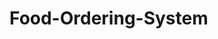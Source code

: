 # Food-Ordering-System

<!--
# DB - Design...


-- Step 1: Create the new database
CREATE DATABASE FoodOrderingSystem;

-- Step 2: Use the new database
USE FoodOrderingSystem;

-- Step 3: Create tables in the correct order

-- Create the Customer table first, since it will be referenced by the Orders table
CREATE TABLE Customer (
    customer_id INT AUTO_INCREMENT PRIMARY KEY,
    customer_name VARCHAR(100) NOT NULL,
    password VARCHAR(255) NOT NULL, -- Storing hashed passwords
    mobile VARCHAR(15) NOT NULL UNIQUE,
    email VARCHAR(100) NOT NULL UNIQUE
);

-- Create the Restaurant table
CREATE TABLE Restaurant (
    restaurant_id INT AUTO_INCREMENT PRIMARY KEY,
    restaurant_name VARCHAR(100) NOT NULL
);

-- Create the Food_Category table
CREATE TABLE Food_Category (
    category_id INT AUTO_INCREMENT PRIMARY KEY,
    category_name VARCHAR(100) NOT NULL
);

-- Create the Menu table
CREATE TABLE Menu (
    item_id INT AUTO_INCREMENT PRIMARY KEY,
    item_name VARCHAR(100) NOT NULL,
    price DECIMAL(10, 2) NOT NULL,
    restaurant_id INT NOT NULL,
    category_id INT NOT NULL,
    FOREIGN KEY (restaurant_id) REFERENCES Restaurant(restaurant_id),
    FOREIGN KEY (category_id) REFERENCES Food_Category(category_id)
);

-- Create the Orders table, referencing Customer and Restaurant
CREATE TABLE Orders (
    order_id INT AUTO_INCREMENT PRIMARY KEY,
    ordered_time TIMESTAMP DEFAULT CURRENT_TIMESTAMP,
    restaurant_id INT NOT NULL,
    customer_id INT NOT NULL,
    total_amount DECIMAL(10, 2) NOT NULL,
    status VARCHAR(50) NOT NULL,
    FOREIGN KEY (restaurant_id) REFERENCES Restaurant(restaurant_id),
    FOREIGN KEY (customer_id) REFERENCES Customer(customer_id)
);

-- Create the Order_Items table, referencing Orders and Menu
CREATE TABLE Order_Items (
    order_item_id INT AUTO_INCREMENT PRIMARY KEY,
    order_id INT NOT NULL,
    item_id INT NOT NULL,
    quantity INT NOT NULL,
    amount DECIMAL(10, 2) NOT NULL,
    FOREIGN KEY (order_id) REFERENCES Orders(order_id),
    FOREIGN KEY (item_id) REFERENCES Menu(item_id)
);

-- Create the Receipt table, referencing Orders
CREATE TABLE Receipt (
    receipt_id INT AUTO_INCREMENT PRIMARY KEY,
    order_id INT NOT NULL,
    FOREIGN KEY (order_id) REFERENCES Orders(order_id)
);


INSERT INTO Customer (customer_name, password, mobile, email) VALUES
('Aarav Sharma', 'Aarav@123', '9876543210', 'aarav.sharma@gmail.com'),
('Aditi Gupta', 'Aditi@123', '9876543211', 'aditi.gupta@yahoo.com'),
('Vihaan Singh', 'Vihaan@123', '9876543212', 'vihaan.singh@outlook.com'),
('Ananya Verma', 'Ananya@123', '9876543213', 'ananya.verma@rediffmail.com'),
('Rohan Mehta', 'Rohan@123', '9876543214', 'rohan.mehta@gmail.com'),
('Isha Patel', 'Isha@123', '9876543215', 'isha.patel@yahoo.com'),
('Aryan Joshi', 'Aryan@123', '9876543216', 'aryan.joshi@outlook.com'),
('Kavya Das', 'Kavya@123', '9876543217', 'kavya.das@rediffmail.com'),
('Aditya Malhotra', 'Aditya@123', '9876543218', 'aditya.malhotra@gmail.com'),
('Sanya Bhatia', 'Sanya@123', '9876543219', 'sanya.bhatia@yahoo.com'),
('Yash Jain', 'Yash@123', '9876543220', 'yash.jain@outlook.com'),
('Meera Desai', 'Meera@123', '9876543221', 'meera.desai@rediffmail.com'),
('Dhruv Reddy', 'Dhruv@123', '9876543222', 'dhruv.reddy@gmail.com'),
('Riya Nair', 'Riya@123', '9876543223', 'riya.nair@yahoo.com'),
('Kabir Rao', 'Kabir@123', '9876543224', 'kabir.rao@outlook.com'),
('Tanya Iyer', 'Tanya@123', '9876543225', 'tanya.iyer@rediffmail.com'),
('Nikhil Menon', 'Nikhil@123', '9876543226', 'nikhil.menon@gmail.com'),
('Sneha Pillai', 'Sneha@123', '9876543227', 'sneha.pillai@yahoo.com'),
('Arjun Chawla', 'Arjun@123', '9876543228', 'arjun.chawla@outlook.com'),
('Simran Chopra', 'Simran@123', '9876543229', 'simran.chopra@rediffmail.com'),
('Rajesh Kumar', 'Rajesh@123', '9876543230', 'rajesh.kumar@gmail.com'),
('Pooja Singh', 'Pooja@123', '9876543231', 'pooja.singh@yahoo.com'),
('Kunal Sharma', 'Kunal@123', '9876543232', 'kunal.sharma@outlook.com'),
('Naina Gupta', 'Naina@123', '9876543233', 'naina.gupta@rediffmail.com'),
('Siddharth Patel', 'Siddharth@123', '9876543234', 'siddharth.patel@gmail.com'),
('Anjali Mehta', 'Anjali@123', '9876543235', 'anjali.mehta@yahoo.com'),
('Rohit Malhotra', 'Rohit@123', '9876543236', 'rohit.malhotra@outlook.com'),
('Priya Das', 'Priya@123', '9876543237', 'priya.das@rediffmail.com'),
('Ashish Joshi', 'Ashish@123', '9876543238', 'ashish.joshi@gmail.com'),
('Maya Bhatia', 'Maya@123', '9876543239', 'maya.bhatia@yahoo.com'),
('Saurabh Jain', 'Saurabh@123', '9876543240', 'saurabh.jain@outlook.com'),
('Ira Desai', 'Ira@123', '9876543241', 'ira.desai@rediffmail.com'),
('Harsh Reddy', 'Harsh@123', '9876543242', 'harsh.reddy@gmail.com'),
('Neha Nair', 'Neha@123', '9876543243', 'neha.nair@yahoo.com'),
('Manav Rao', 'Manav@123', '9876543244', 'manav.rao@outlook.com'),
('Pallavi Iyer', 'Pallavi@123', '9876543245', 'pallavi.iyer@rediffmail.com'),
('Vivek Menon', 'Vivek@123', '9876543246', 'vivek.menon@gmail.com'),
('Ruchi Pillai', 'Ruchi@123', '9876543247', 'ruchi.pillai@yahoo.com'),
('Samarth Chawla', 'Samarth@123', '9876543248', 'samarth.chawla@outlook.com'),
('Ayesha Chopra', 'Ayesha@123', '9876543249', 'ayesha.chopra@rediffmail.com'),
('Karan Kumar', 'Karan@123', '9876543250', 'karan.kumar@gmail.com'),
('Divya Singh', 'Divya@123', '9876543251', 'divya.singh@yahoo.com'),
('Varun Sharma', 'Varun@123', '9876543252', 'varun.sharma@outlook.com'),
('Snehal Gupta', 'Snehal@123', '9876543253', 'snehal.gupta@rediffmail.com'),
('Raghav Patel', 'Raghav@123', '9876543254', 'raghav.patel@gmail.com'),
('Saloni Mehta', 'Saloni@123', '9876543255', 'saloni.mehta@yahoo.com'),
('Tushar Malhotra', 'Tushar@123', '9876543256', 'tushar.malhotra@outlook.com'),
('Ishita Das', 'Ishita@123', '9876543257', 'ishita.das@rediffmail.com'),
('Akshay Joshi', 'Akshay@123', '9876543258', 'akshay.joshi@gmail.com'),
('Radhika Bhatia', 'Radhika@123', '9876543259', 'radhika.bhatia@yahoo.com'),
('Vikas Jain', 'Vikas@123', '9876543260', 'vikas.jain@outlook.com'),
('Ritu Desai', 'Ritu@123', '9876543261', 'ritu.desai@rediffmail.com'),
('Keshav Reddy', 'Keshav@123', '9876543262', 'keshav.reddy@gmail.com'),
('Payal Nair', 'Payal@123', '9876543263', 'payal.nair@yahoo.com'),
('Arman Rao', 'Arman@123', '9876543264', 'arman.rao@outlook.com'),
('Sonal Iyer', 'Sonal@123', '9876543265', 'sonal.iyer@rediffmail.com');

select * from Customer;

INSERT INTO Food_Category (category_name) VALUES 
('Biryanis'),
('Curries'),
('Snacks'),
('Sweets'),
('Breakfast'),
('Rice Dishes'),
('Street Food'),
('Chutneys'),
('Dosas'),
('Breads'),
('Soups'),
('Pasta'),
('Pizzas'),
('Beverages'),
('Salads'),
('Seafood'),
('Sandwiches'),
('Grills'),
('Burgers'),
('Wraps'),
('Desserts'),
('Ice Creams'),
('Fruits'),
('Appetizers'),
('Vegetarian'),
('Shakes'),
('Mocktails'),
('Smoothies'),
('Waffles'),
('Noodles'),
('Fried Rice'),
('Tandoori'),
('Rolls'),
('Pickles'),
('Spicy Curries'),
('Hot Drinks'),
('Cold Drinks'),
('Pastries'),
('Muffins'),
('Cupcakes'),
('Healthy Bowls'),
('Kebabs'),
('Meat Platters'),
('Sushi'),
('Roti'),
('Pakoras'),
('Dumplings'),
('Chaats'),
('Idlis'),
('Pancakes'),
('Stews'),
('Casseroles'),
('Pies'),
('Tarts'),
('Gourmet Platters'),
('Falafels'),
('Stuffed Parathas'),
('Gravy Dishes'),
('Baked Goods'),
('Croissants'),
('Tacos'),
('Nachos'),
('Quesadillas'),
('Spring Rolls'),
('Hot Pot'),
('Crepes'),
('Barbecue'),
('Steaks'),
('Brownies'),
('Energy Bars'),
('Healthy Salads'),
('Mediterranean Dishes'),
('Asian Delights'),
('Fusion Foods');

INSERT INTO Restaurant (restaurant_name) VALUES 
('Hyderabad House'),
('Spicy Delight'),
('Kakatiya Dhaba'),
('Nizami Biryani House'),
('Deccan Spice'),
('Nandini Restaurant'),
('Royal Restaurant'),
('Chennai Chettinad'),
('Biryani Blues'),
('Tandoor Villa'),

('Saffron Kitchen'),
('Taste of Hyderabad'),
('Zaiqa Restaurant'),
('Grill House'),
('Biryani King'),
('Curry Leaf'),
('Saffron Flavors'),
('Deccan Food Court'),
('Hyderabadi Zaika'),
('Biryani Paradise'),

('Tandoori Nights'),
('Spice Route'),
('Hyderabad Tadka'),
('Biryani Hut'),
('Golden Harvest'),
('Salad Express'),
('Karan Kitchen'),
('Kadai Corner'),
('Grill Junction'),
('Dining Delight'),

('Flavor Fusion'),
('Spice It Up'),
('Delicious Dishes'),
('Chutney Street'),
('Foodie Heaven'),
('Eat Street'),
('Culinary Corner'),
('Ruchi Restaurant'),
('Taste Junction'),
('The Biryani Project'),

('Paradise Restro'),
('Masala Magic'),
('Shahi Darbar'),
('Curry Paradise'),
('Kitchen Express'),
('Food Fusion'),
('Zaiqa e Hyderabad'),
('Nizam Delight'),
('Punjabi Kitchen'),
('Hyderabadi Thali'),

('Bawarchi Delight'),
('Pista House'),
('Mehfil Restaurant'),
('Shadab Hotel'),
('Four Seasons'),
('Sarvi Bakers and Restaurant'),
('Hotel Grand'),
('Café Bahar'),
('Alpha Hotel'),
('Paradise Biryani'),

('Biryani by Kilo'),
('Chicha’s'),
('Pakwaan Grand'),
('Mandil Restaurant'),
('Royal Spice Kitchen'),
('Minerva Grand'),
('Hotel Green Park'),
('Sultan’s Kitchen'),
('Charminar Dine Inn'),
('Taste of Deccan'),

('Malgudi Days'),
('Gufaa Ohri’s'),
('Jewel of Nizam'),
('Firdaus'),
('Golconda Pavilion'),
('The Water Front'),
('Karachi Bakery Café'),
('The Fisherman’s Wharf'),
('Vivaha Bhojanambu'),
('Ohri’s Tansen'),

('Deccan Pavilion'),
('Mandi King'),
('Biryani Zone'),
('Zaika Hyderabadi'),
('Mehboob’s Kitchen'),
('Hotel Ajwa'),
('Chai Pani'),
('Irani Chai Café'),
('The Masala House'),
('Ruh Biryani'),

('Dawat-e-Khaas'),
('Shahi Degh'),
('Patiala Junction'),
('Nawab’s Feast'),
('Moghal’s Delight'),
('Zaika Zaaviya'),
('Deccan Delights'),
('Dil-E-Nawab'),
('The Spicy Affair'),
('Dine-In Deccan'),

('Haleem Junction'),
('Falaknuma Flavors'),
('King’s Kitchen'),
('Pearl City Biryani'),
('Charminar Treats'),
('Old City Feast'),
('Qutb Shahi Kitchen'),
('Begum’s Biryani'),
('Irani Delight'),
('Shahi Bhojan'),

('Hyderabad Treat'),
('Deccan Aroma'),
('Royal Zaika'),
('Zahedi’s Kitchen'),
('Shan-e-Hyderabad'),
('Nawab’s Delight'),
('Legacy of Nizams'),
('Biryani Express'),
('Deccan Heritage Kitchen'),
('Golden Hyderabadi Flavors');


-- Insert Menu Items for Restaurants

INSERT INTO Menu (item_name, price, restaurant_id, category_id) VALUES
-- For Biryani Restaurants
('Hyderabadi Biryani', 320.00, 1, 1),
('Dum Biryani', 350.00, 2, 1),
('Egg Biryani', 250.00, 3, 1),
('Mutton Biryani', 400.00, 4, 1),
('Paneer Biryani', 280.00, 5, 1),
('Keema Biryani', 330.00, 6, 1),
('Prawn Biryani', 350.00, 7, 1),
('Ambur Biryani', 310.00, 8, 1),
('Veg Biryani', 220.00, 9, 1),
('Chicken Biryani', 330.00, 10, 1),

-- For Curry Restaurants
('Chicken Curry', 280.00, 11, 2),
('Mutton Curry', 350.00, 12, 2),
('Paneer Butter Masala', 220.00, 13, 2),
('Dal Tadka', 160.00, 14, 2),
('Prawn Curry', 380.00, 15, 2),
('Fish Curry', 350.00, 16, 2),
('Kadai Chicken', 290.00, 17, 2),
('Shahi Paneer', 260.00, 18, 2),
('Chettinad Curry', 300.00, 19, 2),
('Methi Thepla Curry', 220.00, 20, 2),

-- For Snacks and Street Food Restaurants
('Pani Puri', 50.00, 21, 3),
('Vada Pav', 40.00, 22, 3),
('Bhel Puri', 60.00, 23, 3),
('Aloo Tikki', 90.00, 24, 3),
('Dahi Puri', 80.00, 25, 3),
('Masala Fries', 120.00, 26, 3),
('Pav Bhaji', 110.00, 27, 3),
('Samosa', 50.00, 28, 3),
('Corn and Cheese Balls', 140.00, 29, 3),
('Chaat', 100.00, 30, 3),

-- For Sweets Restaurants
('Rasgulla', 50.00, 31, 4),
('Gulab Jamun', 60.00, 32, 4),
('Mysore Pak', 120.00, 33, 4),
('Ladoo', 60.00, 34, 4),
('Barfi', 100.00, 35, 4),
('Peda', 80.00, 36, 4),
('Kaju Katli', 150.00, 37, 4),
('Jalebi', 70.00, 38, 4),
('Halwa', 90.00, 39, 4),
('Rabri', 100.00, 40, 4),

-- For Breakfast Restaurants
('Masala Dosa', 120.00, 41, 5),
('Idli Sambar', 80.00, 42, 5),
('Upma', 70.00, 43, 5),
('Poha', 60.00, 44, 5),
('Aloo Paratha', 90.00, 45, 5),
('Puri Bhaji', 100.00, 46, 5),
('Chole Bhature', 130.00, 47, 5),
('Oats', 80.00, 48, 5),
('Pancakes', 150.00, 49, 5),
('French Toast', 140.00, 50, 5),

-- For Rice Dishes Restaurants
('Fried Rice', 150.00, 1, 6),
('Sambar Rice', 120.00, 2, 6),
('Tomato Rice', 110.00, 3, 6),
('Puliyodarai', 100.00, 4, 6),
('Bisi Bele Bath', 120.00, 5, 6),
('Veg Pulao', 140.00, 6, 6),
('Lemon Rice', 110.00, 7, 6),
('Curd Rice', 100.00, 8, 6),
('Khichdi', 90.00, 9, 6),
('Tamarind Rice', 130.00, 10, 6),

-- For Grills Restaurants
('Tandoori Chicken', 250.00, 11, 7),
('Paneer Tikka', 220.00, 12, 7),
('Seekh Kebab', 280.00, 13, 7),
('Shami Kebab', 200.00, 14, 7),
('Tandoori Prawns', 300.00, 15, 7),
('Chicken Malai Tikka', 230.00, 16, 7),
('Grilled Fish', 350.00, 17, 7),
('Chicken Tikka', 220.00, 18, 7),
('Mutton Seekh Kebab', 280.00, 19, 7),
('Grilled Paneer', 220.00, 20, 7),

-- For Sandwiches Restaurants
('Veg Sandwich', 100.00, 21, 8),
('Cheese Sandwich', 120.00, 22, 8),
('Club Sandwich', 140.00, 23, 8),
('Grilled Veg Sandwich', 150.00, 24, 8),
('Grilled Cheese Sandwich', 180.00, 25, 8),
('Chicken Sandwich', 200.00, 26, 8),
('Chicken Cheese Sandwich', 220.00, 27, 8),
('Prawn Sandwich', 250.00, 28, 8),
('Egg Sandwich', 150.00, 29, 8),
('Tuna Sandwich', 240.00, 30, 8),

-- For Wraps Restaurants
('Chicken Shawarma', 220.00, 31, 9),
('Veg Wrap', 180.00, 32, 9),
('Paneer Wrap', 200.00, 33, 9),
('Falafel Wrap', 180.00, 34, 9),
('Mutton Shawarma', 250.00, 35, 9),
('Prawn Wrap', 280.00, 36, 9),
('Kebabs Wrap', 200.00, 37, 9),
('Chicken Caesar Wrap', 240.00, 38, 9),
('BBQ Chicken Wrap', 260.00, 39, 9),
('Grilled Veg Wrap', 220.00, 40, 9),

-- For Tacos and Nachos Restaurants
('Chicken Tacos', 180.00, 41, 10),
('Veg Tacos', 160.00, 42, 10),
('Fish Tacos', 220.00, 43, 10),
('Prawn Tacos', 250.00, 44, 10),
('Beef Tacos', 280.00, 45, 10),
('Cheese Nachos', 120.00, 46, 10),
('Beef Nachos', 140.00, 47, 10),
('Chicken Nachos', 150.00, 48, 10),
('Veg Nachos', 100.00, 49, 10),
('Loaded Nachos', 160.00, 50, 10);

INSERT INTO Orders (restaurant_id, customer_id, total_amount, status) VALUES
(1, 1, 1000.00, 'Completed'),
(1, 2, 1200.00, 'Pending'),
(1, 3, 900.00, 'Completed'),
(1, 4, 950.00, 'Cancelled'),
(1, 5, 1100.00, 'Completed'),
(1, 6, 1300.00, 'Pending'),
(1, 7, 850.00, 'Completed'),
(1, 8, 700.00, 'Completed'),
(1, 9, 950.00, 'Cancelled'),
(1, 10, 800.00, 'Completed'),

(2, 11, 1000.00, 'Completed'),
(2, 12, 1200.00, 'Pending'),
(2, 13, 900.00, 'Completed'),
(2, 14, 950.00, 'Cancelled'),
(2, 15, 1100.00, 'Completed'),
(2, 16, 1300.00, 'Pending'),
(2, 17, 850.00, 'Completed'),
(2, 18, 700.00, 'Completed'),
(2, 19, 950.00, 'Cancelled'),
(2, 20, 800.00, 'Completed'),

(3, 21, 1000.00, 'Completed'),
(3, 22, 1200.00, 'Pending'),
(3, 23, 900.00, 'Completed'),
(3, 24, 950.00, 'Cancelled'),
(3, 25, 1100.00, 'Completed'),
(3, 26, 1300.00, 'Pending'),
(3, 27, 850.00, 'Completed'),
(3, 28, 700.00, 'Completed'),
(3, 29, 950.00, 'Cancelled'),
(3, 30, 800.00, 'Completed'),

(4, 31, 1000.00, 'Completed'),
(4, 32, 1200.00, 'Pending'),
(4, 33, 900.00, 'Completed'),
(4, 34, 950.00, 'Cancelled'),
(4, 35, 1100.00, 'Completed'),
(4, 36, 1300.00, 'Pending'),
(4, 37, 850.00, 'Completed'),
(4, 38, 700.00, 'Completed'),
(4, 39, 950.00, 'Cancelled'),
(4, 40, 800.00, 'Completed'),

(5, 41, 1000.00, 'Completed'),
(5, 42, 1200.00, 'Pending'),
(5, 43, 900.00, 'Completed'),
(5, 44, 950.00, 'Cancelled'),
(5, 45, 1100.00, 'Completed'),
(5, 46, 1300.00, 'Pending'),
(5, 47, 850.00, 'Completed'),
(5, 48, 700.00, 'Completed'),
(5, 49, 950.00, 'Cancelled'),
(5, 50, 800.00, 'Completed'),

(6, 1, 1000.00, 'Completed'),
(6, 2, 1200.00, 'Pending'),
(6, 3, 900.00, 'Completed'),
(6, 4, 950.00, 'Cancelled'),
(6, 5, 1100.00, 'Completed'),
(6, 6, 1300.00, 'Pending'),
(6, 7, 850.00, 'Completed'),
(6, 8, 700.00, 'Completed'),
(6, 9, 950.00, 'Cancelled'),
(6, 10, 800.00, 'Completed'),



(7, 11, 1000.00, 'Completed'),
(7, 12, 1200.00, 'Pending'),
(7, 13, 900.00, 'Completed'),
(7, 14, 950.00, 'Cancelled'),
(7, 15, 1100.00, 'Completed'),
(7, 16, 1300.00, 'Pending'),
(7, 17, 850.00, 'Completed'),
(7, 18, 700.00, 'Completed'),
(7, 19, 950.00, 'Cancelled'),
(7, 20, 800.00, 'Completed');


-- For Restaurant 7
INSERT INTO Orders (restaurant_id, customer_id, total_amount, status) VALUES
(7, 1, 1000.00, 'Completed'),
(7, 2, 1200.00, 'Pending'),
(7, 3, 900.00, 'Completed'),
(7, 4, 950.00, 'Cancelled'),
(7, 5, 1100.00, 'Completed'),
(7, 6, 1300.00, 'Pending'),
(7, 7, 850.00, 'Completed'),
(7, 8, 700.00, 'Completed'),
(7, 9, 950.00, 'Cancelled'),
(7, 10, 800.00, 'Completed'),

-- For Restaurant 8
(8, 11, 1000.00, 'Completed'),
(8, 12, 1200.00, 'Pending'),
(8, 13, 900.00, 'Completed'),
(8, 14, 950.00, 'Cancelled'),
(8, 15, 1100.00, 'Completed'),
(8, 16, 1300.00, 'Pending'),
(8, 17, 850.00, 'Completed'),
(8, 18, 700.00, 'Completed'),
(8, 19, 950.00, 'Cancelled'),
(8, 20, 800.00, 'Completed'),

-- For Restaurant 9
(9, 21, 1000.00, 'Completed'),
(9, 22, 1200.00, 'Pending'),
(9, 23, 900.00, 'Completed'),
(9, 24, 950.00, 'Cancelled'),
(9, 25, 1100.00, 'Completed'),
(9, 26, 1300.00, 'Pending'),
(9, 27, 850.00, 'Completed'),
(9, 28, 700.00, 'Completed'),
(9, 29, 950.00, 'Cancelled'),
(9, 30, 800.00, 'Completed'),

-- For Restaurant 10
(10, 31, 1000.00, 'Completed'),
(10, 32, 1200.00, 'Pending'),
(10, 33, 900.00, 'Completed'),
(10, 34, 950.00, 'Cancelled'),
(10, 35, 1100.00, 'Completed'),
(10, 36, 1300.00, 'Pending'),
(10, 37, 850.00, 'Completed'),
(10, 38, 700.00, 'Completed'),
(10, 39, 950.00, 'Cancelled'),
(10, 40, 800.00, 'Completed'),

-- Repeat similarly for Restaurant 11 to 50
(11, 41, 1000.00, 'Completed'),
(11, 42, 1200.00, 'Pending'),
(11, 43, 900.00, 'Completed'),
(11, 44, 950.00, 'Cancelled'),
(11, 45, 1100.00, 'Completed'),
(11, 46, 1300.00, 'Pending'),
(11, 47, 850.00, 'Completed'),
(11, 48, 700.00, 'Completed'),
(11, 49, 950.00, 'Cancelled'),
(11, 50, 800.00, 'Completed'),

(12, 1, 1000.00, 'Completed'),
(12, 2, 1200.00, 'Pending'),
(12, 3, 900.00, 'Completed'),
(12, 4, 950.00, 'Cancelled'),
(12, 5, 1100.00, 'Completed'),
(12, 6, 1300.00, 'Pending'),
(12, 7, 850.00, 'Completed'),
(12, 8, 700.00, 'Completed'),
(12, 9, 950.00, 'Cancelled'),
(12, 10, 800.00, 'Completed'),


(13, 11, 1000.00, 'Completed'),
(13, 12, 1200.00, 'Pending'),
(13, 13, 900.00, 'Completed'),
(13, 14, 950.00, 'Cancelled'),
(13, 15, 1100.00, 'Completed'),
(13, 16, 1300.00, 'Pending'),
(13, 17, 850.00, 'Completed'),
(13, 18, 700.00, 'Completed'),
(13, 19, 950.00, 'Cancelled'),
(13, 20, 800.00, 'Completed');

-- For Restaurant 14
INSERT INTO Orders (restaurant_id, customer_id, total_amount, status) VALUES
(14, 1, 1000.00, 'Completed'),
(14, 2, 1200.00, 'Pending'),
(14, 3, 900.00, 'Completed'),
(14, 4, 950.00, 'Cancelled'),
(14, 5, 1100.00, 'Completed'),
(14, 6, 1300.00, 'Pending'),
(14, 7, 850.00, 'Completed'),
(14, 8, 700.00, 'Completed'),
(14, 9, 950.00, 'Cancelled'),
(14, 10, 800.00, 'Completed'),

-- For Restaurant 15
(15, 11, 1000.00, 'Completed'),
(15, 12, 1200.00, 'Pending'),
(15, 13, 900.00, 'Completed'),
(15, 14, 950.00, 'Cancelled'),
(15, 15, 1100.00, 'Completed'),
(15, 16, 1300.00, 'Pending'),
(15, 17, 850.00, 'Completed'),
(15, 18, 700.00, 'Completed'),
(15, 19, 950.00, 'Cancelled'),
(15, 20, 800.00, 'Completed'),

-- For Restaurant 16
(16, 21, 1000.00, 'Completed'),
(16, 22, 1200.00, 'Pending'),
(16, 23, 900.00, 'Completed'),
(16, 24, 950.00, 'Cancelled'),
(16, 25, 1100.00, 'Completed'),
(16, 26, 1300.00, 'Pending'),
(16, 27, 850.00, 'Completed'),
(16, 28, 700.00, 'Completed'),
(16, 29, 950.00, 'Cancelled'),
(16, 30, 800.00, 'Completed'),

-- For Restaurant 17
(17, 31, 1000.00, 'Completed'),
(17, 32, 1200.00, 'Pending'),
(17, 33, 900.00, 'Completed'),
(17, 34, 950.00, 'Cancelled'),
(17, 35, 1100.00, 'Completed'),
(17, 36, 1300.00, 'Pending'),
(17, 37, 850.00, 'Completed'),
(17, 38, 700.00, 'Completed'),
(17, 39, 950.00, 'Cancelled'),
(17, 40, 800.00, 'Completed'),

-- For Restaurant 18
(18, 41, 1000.00, 'Completed'),
(18, 42, 1200.00, 'Pending'),
(18, 43, 900.00, 'Completed'),
(18, 44, 950.00, 'Cancelled'),
(18, 45, 1100.00, 'Completed'),
(18, 46, 1300.00, 'Pending'),
(18, 47, 850.00, 'Completed'),
(18, 48, 700.00, 'Completed'),
(18, 49, 950.00, 'Cancelled'),
(18, 50, 800.00, 'Completed'),

-- For Restaurant 19
(19, 1, 1000.00, 'Completed'),
(19, 2, 1200.00, 'Pending'),
(19, 3, 900.00, 'Completed'),
(19, 4, 950.00, 'Cancelled'),
(19, 5, 1100.00, 'Completed'),
(19, 6, 1300.00, 'Pending'),
(19, 7, 850.00, 'Completed'),
(19, 8, 700.00, 'Completed'),
(19, 9, 950.00, 'Cancelled'),
(19, 10, 800.00, 'Completed'),

-- For Restaurant 20
(20, 11, 1000.00, 'Completed'),
(20, 12, 1200.00, 'Pending'),
(20, 13, 900.00, 'Completed'),
(20, 14, 950.00, 'Cancelled'),
(20, 15, 1100.00, 'Completed'),
(20, 16, 1300.00, 'Pending'),
(20, 17, 850.00, 'Completed'),
(20, 18, 700.00, 'Completed'),
(20, 19, 950.00, 'Cancelled'),
(20, 20, 800.00, 'Completed'),

-- For Restaurant 21
(21, 21, 1000.00, 'Completed'),
(21, 22, 1200.00, 'Pending'),
(21, 23, 900.00, 'Completed'),
(21, 24, 950.00, 'Cancelled'),
(21, 25, 1100.00, 'Completed'),
(21, 26, 1300.00, 'Pending'),
(21, 27, 850.00, 'Completed'),
(21, 28, 700.00, 'Completed'),
(21, 29, 950.00, 'Cancelled'),
(21, 30, 800.00, 'Completed'),

-- For Restaurant 22
(22, 31, 1000.00, 'Completed'),
(22, 32, 1200.00, 'Pending'),
(22, 33, 900.00, 'Completed'),
(22, 34, 950.00, 'Cancelled'),
(22, 35, 1100.00, 'Completed'),
(22, 36, 1300.00, 'Pending'),
(22, 37, 850.00, 'Completed'),
(22, 38, 700.00, 'Completed'),
(22, 39, 950.00, 'Cancelled'),
(22, 40, 800.00, 'Completed'),



(23, 41, 1000.00, 'Completed'),
(23, 42, 1200.00, 'Pending'),
(23, 43, 900.00, 'Completed'),
(23, 44, 950.00, 'Cancelled'),
(23, 45, 1100.00, 'Completed'),
(23, 46, 1300.00, 'Pending'),
(23, 47, 850.00, 'Completed'),
(23, 48, 700.00, 'Completed'),
(23, 49, 950.00, 'Cancelled'),
(23, 50, 800.00, 'Completed');

-- For Restaurant 24
INSERT INTO Orders (restaurant_id, customer_id, total_amount, status) VALUES
(24, 1, 1000.00, 'Completed'),
(24, 2, 1200.00, 'Pending'),
(24, 3, 900.00, 'Completed'),
(24, 4, 950.00, 'Cancelled'),
(24, 5, 1100.00, 'Completed'),
(24, 6, 1300.00, 'Pending'),
(24, 7, 850.00, 'Completed'),
(24, 8, 700.00, 'Completed'),
(24, 9, 950.00, 'Cancelled'),
(24, 10, 800.00, 'Completed'),

-- For Restaurant 25
(25, 11, 1000.00, 'Completed'),
(25, 12, 1200.00, 'Pending'),
(25, 13, 900.00, 'Completed'),
(25, 14, 950.00, 'Cancelled'),
(25, 15, 1100.00, 'Completed'),
(25, 16, 1300.00, 'Pending'),
(25, 17, 850.00, 'Completed'),
(25, 18, 700.00, 'Completed'),
(25, 19, 950.00, 'Cancelled'),
(25, 20, 800.00, 'Completed'),

-- For Restaurant 26
(26, 21, 1000.00, 'Completed'),
(26, 22, 1200.00, 'Pending'),
(26, 23, 900.00, 'Completed'),
(26, 24, 950.00, 'Cancelled'),
(26, 25, 1100.00, 'Completed'),
(26, 26, 1300.00, 'Pending'),
(26, 27, 850.00, 'Completed'),
(26, 28, 700.00, 'Completed'),
(26, 29, 950.00, 'Cancelled'),
(26, 30, 800.00, 'Completed'),

-- For Restaurant 27
(27, 31, 1000.00, 'Completed'),
(27, 32, 1200.00, 'Pending'),
(27, 33, 900.00, 'Completed'),
(27, 34, 950.00, 'Cancelled'),
(27, 35, 1100.00, 'Completed'),
(27, 36, 1300.00, 'Pending'),
(27, 37, 850.00, 'Completed'),
(27, 38, 700.00, 'Completed'),
(27, 39, 950.00, 'Cancelled'),
(27, 40, 800.00, 'Completed'),

-- For Restaurant 28
(28, 41, 1000.00, 'Completed'),
(28, 42, 1200.00, 'Pending'),
(28, 43, 900.00, 'Completed'),
(28, 44, 950.00, 'Cancelled'),
(28, 45, 1100.00, 'Completed'),
(28, 46, 1300.00, 'Pending'),
(28, 47, 850.00, 'Completed'),
(28, 48, 700.00, 'Completed'),
(28, 49, 950.00, 'Cancelled'),
(28, 50, 800.00, 'Completed'),

-- For Restaurant 29
(29, 1, 1000.00, 'Completed'),
(29, 2, 1200.00, 'Pending'),
(29, 3, 900.00, 'Completed'),
(29, 4, 950.00, 'Cancelled'),
(29, 5, 1100.00, 'Completed'),
(29, 6, 1300.00, 'Pending'),
(29, 7, 850.00, 'Completed'),
(29, 8, 700.00, 'Completed'),
(29, 9, 950.00, 'Cancelled'),
(29, 10, 800.00, 'Completed'),

-- For Restaurant 30
(30, 11, 1000.00, 'Completed'),
(30, 12, 1200.00, 'Pending'),
(30, 13, 900.00, 'Completed'),
(30, 14, 950.00, 'Cancelled'),
(30, 15, 1100.00, 'Completed'),
(30, 16, 1300.00, 'Pending'),
(30, 17, 850.00, 'Completed'),
(30, 18, 700.00, 'Completed'),
(30, 19, 950.00, 'Cancelled'),
(30, 20, 800.00, 'Completed'),

-- For Restaurant 31
(31, 21, 1000.00, 'Completed'),
(31, 22, 1200.00, 'Pending'),
(31, 23, 900.00, 'Completed'),
(31, 24, 950.00, 'Cancelled'),
(31, 25, 1100.00, 'Completed'),
(31, 26, 1300.00, 'Pending'),
(31, 27, 850.00, 'Completed'),
(31, 28, 700.00, 'Completed'),
(31, 29, 950.00, 'Cancelled'),
(31, 30, 800.00, 'Completed'),

-- For Restaurant 32
(32, 31, 1000.00, 'Completed'),
(32, 32, 1200.00, 'Pending'),
(32, 33, 900.00, 'Completed'),
(32, 34, 950.00, 'Cancelled'),
(32, 35, 1100.00, 'Completed'),
(32, 36, 1300.00, 'Pending'),
(32, 37, 850.00, 'Completed'),
(32, 38, 700.00, 'Completed'),
(32, 39, 950.00, 'Cancelled'),
(32, 40, 800.00, 'Completed'),


(33, 41, 1000.00, 'Completed'),
(33, 42, 1200.00, 'Pending'),
(33, 43, 900.00, 'Completed'),
(33, 44, 950.00, 'Cancelled'),
(33, 45, 1100.00, 'Completed'),
(33, 46, 1300.00, 'Pending'),
(33, 47, 850.00, 'Completed'),
(33, 48, 700.00, 'Completed'),
(33, 49, 950.00, 'Cancelled'),
(33, 50, 800.00, 'Completed');

-- For Restaurant 34
INSERT INTO Orders (restaurant_id, customer_id, total_amount, status) VALUES
(34, 1, 1000.00, 'Completed'),
(34, 2, 1200.00, 'Pending'),
(34, 3, 900.00, 'Completed'),
(34, 4, 950.00, 'Cancelled'),
(34, 5, 1100.00, 'Completed'),
(34, 6, 1300.00, 'Pending'),
(34, 7, 850.00, 'Completed'),
(34, 8, 700.00, 'Completed'),
(34, 9, 950.00, 'Cancelled'),
(34, 10, 800.00, 'Completed'),

-- For Restaurant 35
(35, 11, 1000.00, 'Completed'),
(35, 12, 1200.00, 'Pending'),
(35, 13, 900.00, 'Completed'),
(35, 14, 950.00, 'Cancelled'),
(35, 15, 1100.00, 'Completed'),
(35, 16, 1300.00, 'Pending'),
(35, 17, 850.00, 'Completed'),
(35, 18, 700.00, 'Completed'),
(35, 19, 950.00, 'Cancelled'),
(35, 20, 800.00, 'Completed'),

-- For Restaurant 36
(36, 21, 1000.00, 'Completed'),
(36, 22, 1200.00, 'Pending'),
(36, 23, 900.00, 'Completed'),
(36, 24, 950.00, 'Cancelled'),
(36, 25, 1100.00, 'Completed'),
(36, 26, 1300.00, 'Pending'),
(36, 27, 850.00, 'Completed'),
(36, 28, 700.00, 'Completed'),
(36, 29, 950.00, 'Cancelled'),
(36, 30, 800.00, 'Completed'),

-- For Restaurant 37
(37, 31, 1000.00, 'Completed'),
(37, 32, 1200.00, 'Pending'),
(37, 33, 900.00, 'Completed'),
(37, 34, 950.00, 'Cancelled'),
(37, 35, 1100.00, 'Completed'),
(37, 36, 1300.00, 'Pending'),
(37, 37, 850.00, 'Completed'),
(37, 38, 700.00, 'Completed'),
(37, 39, 950.00, 'Cancelled'),
(37, 40, 800.00, 'Completed'),

-- For Restaurant 38
(38, 41, 1000.00, 'Completed'),
(38, 42, 1200.00, 'Pending'),
(38, 43, 900.00, 'Completed'),
(38, 44, 950.00, 'Cancelled'),
(38, 45, 1100.00, 'Completed'),
(38, 46, 1300.00, 'Pending'),
(38, 47, 850.00, 'Completed'),
(38, 48, 700.00, 'Completed'),
(38, 49, 950.00, 'Cancelled'),
(38, 50, 800.00, 'Completed'),

-- For Restaurant 39
(39, 1, 1000.00, 'Completed'),
(39, 2, 1200.00, 'Pending'),
(39, 3, 900.00, 'Completed'),
(39, 4, 950.00, 'Cancelled'),
(39, 5, 1100.00, 'Completed'),
(39, 6, 1300.00, 'Pending'),
(39, 7, 850.00, 'Completed'),
(39, 8, 700.00, 'Completed'),
(39, 9, 950.00, 'Cancelled'),
(39, 10, 800.00, 'Completed'),

-- For Restaurant 40
(40, 11, 1000.00, 'Completed'),
(40, 12, 1200.00, 'Pending'),
(40, 13, 900.00, 'Completed'),
(40, 14, 950.00, 'Cancelled'),
(40, 15, 1100.00, 'Completed'),
(40, 16, 1300.00, 'Pending'),
(40, 17, 850.00, 'Completed'),
(40, 18, 700.00, 'Completed'),
(40, 19, 950.00, 'Cancelled'),
(40, 20, 800.00, 'Completed'),

-- For Restaurant 41
(41, 21, 1000.00, 'Completed'),
(41, 22, 1200.00, 'Pending'),
(41, 23, 900.00, 'Completed'),
(41, 24, 950.00, 'Cancelled'),
(41, 25, 1100.00, 'Completed'),
(41, 26, 1300.00, 'Pending'),
(41, 27, 850.00, 'Completed'),
(41, 28, 700.00, 'Completed'),
(41, 29, 950.00, 'Cancelled'),
(41, 30, 800.00, 'Completed'),

-- For Restaurant 42
(42, 31, 1000.00, 'Completed'),
(42, 32, 1200.00, 'Pending'),
(42, 33, 900.00, 'Completed'),
(42, 34, 950.00, 'Cancelled'),
(42, 35, 1100.00, 'Completed'),
(42, 36, 1300.00, 'Pending'),
(42, 37, 850.00, 'Completed'),
(42, 38, 700.00, 'Completed'),
(42, 39, 950.00, 'Cancelled'),
(42, 40, 800.00, 'Completed'),

-- For Restaurant 43
(43, 41, 1000.00, 'Completed'),
(43, 42, 1200.00, 'Pending'),
(43, 43, 900.00, 'Completed'),
(43, 44, 950.00, 'Cancelled'),
(43, 45, 1100.00, 'Completed'),
(43, 46, 1300.00, 'Pending'),
(43, 47, 850.00, 'Completed'),
(43, 48, 700.00, 'Completed'),
(43, 49, 950.00, 'Cancelled'),
(43, 50, 800.00, 'Completed'),

-- For Restaurant 44
(44, 1, 1000.00, 'Completed'),
(44, 2, 1200.00, 'Pending'),
(44, 3, 900.00, 'Completed'),
(44, 4, 950.00, 'Cancelled'),
(44, 5, 1100.00, 'Completed'),
(44, 6, 1300.00, 'Pending'),
(44, 7, 850.00, 'Completed'),
(44, 8, 700.00, 'Completed'),
(44, 9, 950.00, 'Cancelled'),
(44, 10, 800.00, 'Completed'),

-- For Restaurant 45
(45, 11, 1000.00, 'Completed'),
(45, 12, 1200.00, 'Pending'),
(45, 13, 900.00, 'Completed'),
(45, 14, 950.00, 'Cancelled'),
(45, 15, 1100.00, 'Completed'),
(45, 16, 1300.00, 'Pending'),
(45, 17, 850.00, 'Completed'),
(45, 18, 700.00, 'Completed'),
(45, 19, 950.00, 'Cancelled'),
(45, 20, 800.00, 'Completed'),

-- For Restaurant 46
(46, 21, 1000.00, 'Completed'),
(46, 22, 1200.00, 'Pending'),
(46, 23, 900.00, 'Completed'),
(46, 24, 950.00, 'Cancelled'),
(46, 25, 1100.00, 'Completed'),
(46, 26, 1300.00, 'Pending'),
(46, 27, 850.00, 'Completed'),
(46, 28, 700.00, 'Completed'),
(46, 29, 950.00, 'Cancelled'),
(46, 30, 800.00, 'Completed'),

-- For Restaurant 47
(47, 31, 1000.00, 'Completed'),
(47, 32, 1200.00, 'Pending'),
(47, 33, 900.00, 'Completed'),
(47, 34, 950.00, 'Cancelled'),
(47, 35, 1100.00, 'Completed'),
(47, 36, 1300.00, 'Pending'),
(47, 37, 850.00, 'Completed'),
(47, 38, 700.00, 'Completed'),
(47, 39, 950.00, 'Cancelled'),
(47, 40, 800.00, 'Completed'),

-- For Restaurant 48
(48, 41, 1000.00, 'Completed'),
(48, 42, 1200.00, 'Pending'),
(48, 43, 900.00, 'Completed'),
(48, 44, 950.00, 'Cancelled'),
(48, 45, 1100.00, 'Completed'),
(48, 46, 1300.00, 'Pending'),
(48, 47, 850.00, 'Completed'),
(48, 48, 700.00, 'Completed'),
(48, 49, 950.00, 'Cancelled'),
(48, 50, 800.00, 'Completed'),

-- For Restaurant 49
(49, 1, 1000.00, 'Completed'),
(49, 2, 1200.00, 'Pending'),
(49, 3, 900.00, 'Completed'),
(49, 4, 950.00, 'Cancelled'),
(49, 5, 1100.00, 'Completed'),
(49, 6, 1300.00, 'Pending'),
(49, 7, 850.00, 'Completed'),
(49, 8, 700.00, 'Completed'),
(49, 9, 950.00, 'Cancelled'),
(49, 10, 800.00, 'Completed'),

-- For Restaurant 50
(50, 11, 1000.00, 'Completed'),
(50, 12, 1200.00, 'Pending'),
(50, 13, 900.00, 'Completed'),
(50, 14, 950.00, 'Cancelled'),
(50, 15, 1100.00, 'Completed'),
(50, 16, 1300.00, 'Pending'),
(50, 17, 850.00, 'Completed'),
(50, 18, 700.00, 'Completed'),
(50, 19, 950.00, 'Cancelled'),
(50, 20, 800.00, 'Completed');


INSERT INTO Order_Items (order_id, item_id, quantity, amount) VALUES
(1, 1, 3, 780.00),
(2, 2, 4, 800.00),
(3, 3, 5, 1100.00),
(4, 4, 2, 360.00),
(5, 5, 3, 630.00),
(6, 6, 4, 720.00),
(7, 7, 1, 220.00),
(8, 8, 2, 540.00),
(9, 9, 3, 540.00),
(10, 10, 4, 200.00),
(11, 11, 3, 900.00),
(12, 12, 2, 460.00),
(13, 13, 5, 550.00),
(14, 14, 4, 750.00),
(15, 15, 2, 630.00),
(16, 16, 1, 120.00),
(17, 17, 3, 750.00),
(18, 18, 2, 280.00),
(19, 19, 4, 540.00),
(20, 20, 3, 810.00),
(21, 21, 5, 1000.00),
(22, 22, 2, 700.00),
(23, 23, 1, 110.00),
(24, 24, 4, 420.00),
(25, 25, 3, 690.00),
(26, 26, 2, 510.00),
(27, 27, 5, 1000.00),
(28, 28, 4, 380.00),
(29, 29, 3, 450.00),
(30, 30, 2, 540.00),
(31, 31, 1, 300.00),
(32, 32, 5, 850.00),
(33, 33, 4, 720.00),
(34, 34, 3, 900.00),
(35, 35, 2, 630.00),
(36, 36, 1, 210.00),
(37, 37, 4, 480.00),
(38, 38, 3, 650.00),
(39, 39, 5, 1000.00),
(40, 40, 2, 720.00),
(41, 41, 1, 550.00),
(42, 42, 3, 430.00),
(43, 43, 4, 570.00),
(44, 44, 2, 350.00),
(45, 45, 3, 480.00),
(46, 46, 4, 800.00),
(47, 47, 5, 950.00),
(48, 48, 2, 590.00),
(49, 49, 3, 720.00),
(50, 50, 4, 640.00);

INSERT INTO Order_Items (order_id, item_id, quantity, amount) VALUES
(1, 1, 3, 780.00),
(2, 2, 4, 800.00),
(3, 3, 5, 1100.00),
(4, 4, 2, 360.00),
(5, 5, 3, 630.00),
(6, 6, 4, 720.00),
(7, 7, 1, 220.00),
(8, 8, 2, 540.00),
(9, 9, 3, 540.00),
(10, 10, 4, 200.00),
(11, 11, 3, 900.00),
(12, 12, 2, 460.00),
(13, 13, 5, 550.00),
(14, 14, 4, 750.00),
(15, 15, 2, 630.00),
(16, 16, 1, 120.00),
(17, 17, 3, 750.00),
(18, 18, 2, 280.00),
(19, 19, 4, 540.00),
(20, 20, 3, 810.00),
(21, 21, 5, 1000.00),
(22, 22, 2, 700.00),
(23, 23, 1, 110.00),
(24, 24, 4, 420.00),
(25, 25, 3, 690.00),
(26, 26, 2, 510.00),
(27, 27, 5, 1000.00),
(28, 28, 4, 380.00),
(29, 29, 3, 450.00),
(30, 30, 2, 540.00),
(31, 31, 1, 300.00),
(32, 32, 5, 850.00),
(33, 33, 4, 720.00),
(34, 34, 3, 900.00),
(35, 35, 2, 630.00),
(36, 36, 1, 210.00),
(37, 37, 4, 480.00),
(38, 38, 3, 650.00),
(39, 39, 5, 1000.00),
(40, 40, 2, 720.00),
(41, 41, 1, 550.00),
(42, 42, 3, 430.00),
(43, 43, 4, 570.00),
(44, 44, 2, 350.00),
(45, 45, 3, 480.00),
(46, 46, 4, 800.00),
(47, 47, 5, 950.00),
(48, 48, 2, 590.00),
(49, 49, 3, 720.00),
(50, 50, 4, 640.00);

INSERT INTO Receipt (order_id) VALUES
(1),
(2),
(3),
(4),
(5),
(6),
(7),
(8),
(9),
(10),

(11),
(12),
(13),
(14),
(15),
(16),
(17),
(18),
(19),
(20),

(21),
(22),
(23),
(24),
(25),
(26),
(27),
(28),
(29),
(30),

(31),
(32),
(33),
(34),
(35),
(36),
(37),
(38),
(39),
(40),

(41),
(42),
(43),
(44),
(45),
(46),
(47),
(48),
(49),
(50);

INSERT INTO Receipt (order_id) VALUES
(1),
(2),
(3),
(4),
(5),
(6),
(7),
(8),
(9),
(10),

(11),
(12),
(13),
(14),
(15),
(16),
(17),
(18),
(19),
(20),

(21),
(22),
(23),
(24),
(25),
(26),
(27),
(28),
(29),
(30),

(31),
(32),
(33),
(34),
(35),
(36),
(37),
(38),
(39),
(40),

(41),
(42),
(43),
(44),
(45),
(46),
(47),
(48),
(49),
(50),

(1),
(2),
(3),
(4),
(5),
(6),
(7),
(8),
(9),
(10),

(11),
(12),
(13),
(14),
(15),
(16),
(17),
(18),
(19),
(20),

(21),
(22),
(23),
(24),
(25),
(26),
(27),
(28),
(29),
(30),

(31),
(32),
(33),
(34),
(35),
(36),
(37),
(38),
(39),
(40),

(41),
(42),
(43),
(44),
(45),
(46),
(47),
(48),
(49),
(50),

(1),
(2),
(3),
(4),
(5),
(6),
(7),
(8),
(9),
(10),

(11),
(12),
(13),
(14),
(15),
(16),
(17),
(18),
(19),
(20),

(21),
(22),
(23),
(24),
(25),
(26),
(27),
(28),
(29),
(30),

(31),
(32),
(33),
(34),
(35),
(36),
(37),
(38),
(39),
(40),

(41),
(42),
(43),
(44),
(45),
(46),
(47),
(48),
(49),
(50),

(1),
(2),
(3),
(4),
(5),
(6),
(7),
(8),
(9),
(10),

(11),
(12),
(13),
(14),
(15),
(16),
(17),
(18),
(19),
(20),

(21),
(22),
(23),
(24),
(25),
(26),
(27),
(28),
(29),
(30),

(31),
(32),
(33),
(34),
(35),
(36),
(37),
(38),
(39),
(40),

(41),
(42),
(43),
(44),
(45),
(46),
(47),
(48),
(49),
(50),

(1),
(2),
(3),
(4),
(5),
(6),
(7),
(8),
(9),
(10),

(11),
(12),
(13),
(14),
(15),
(16),
(17),
(18),
(19),
(20),

(21),
(22),
(23),
(24),
(25),
(26),
(27),
(28),
(29),
(30),

(31),
(32),
(33),
(34),
(35),
(36),
(37),
(38),
(39),
(40),

(41),
(42),
(43),
(44),
(45),
(46),
(47),
(48),
(49),
(50);















 -->

